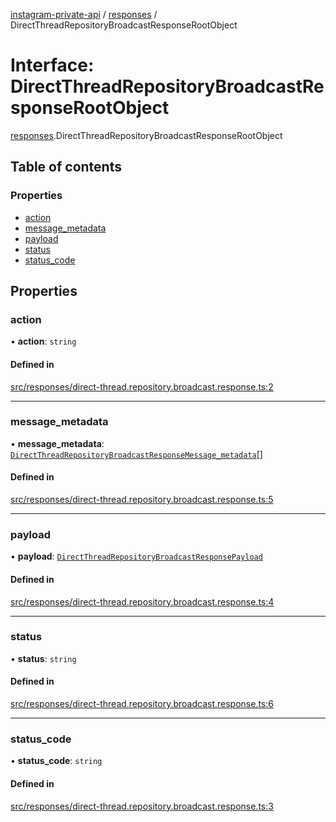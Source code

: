 [instagram-private-api](../../README.md) / [responses](../../modules/responses.md) / DirectThreadRepositoryBroadcastResponseRootObject

# Interface: DirectThreadRepositoryBroadcastResponseRootObject

[responses](../../modules/responses.md).DirectThreadRepositoryBroadcastResponseRootObject

## Table of contents

### Properties

- [action](DirectThreadRepositoryBroadcastResponseRootObject.md#action)
- [message\_metadata](DirectThreadRepositoryBroadcastResponseRootObject.md#message_metadata)
- [payload](DirectThreadRepositoryBroadcastResponseRootObject.md#payload)
- [status](DirectThreadRepositoryBroadcastResponseRootObject.md#status)
- [status\_code](DirectThreadRepositoryBroadcastResponseRootObject.md#status_code)

## Properties

### action

• **action**: `string`

#### Defined in

[src/responses/direct-thread.repository.broadcast.response.ts:2](https://github.com/Nerixyz/instagram-private-api/blob/4971f34/src/responses/direct-thread.repository.broadcast.response.ts#L2)

___

### message\_metadata

• **message\_metadata**: [`DirectThreadRepositoryBroadcastResponseMessage_metadata`](DirectThreadRepositoryBroadcastResponseMessage_metadata.md)[]

#### Defined in

[src/responses/direct-thread.repository.broadcast.response.ts:5](https://github.com/Nerixyz/instagram-private-api/blob/4971f34/src/responses/direct-thread.repository.broadcast.response.ts#L5)

___

### payload

• **payload**: [`DirectThreadRepositoryBroadcastResponsePayload`](DirectThreadRepositoryBroadcastResponsePayload.md)

#### Defined in

[src/responses/direct-thread.repository.broadcast.response.ts:4](https://github.com/Nerixyz/instagram-private-api/blob/4971f34/src/responses/direct-thread.repository.broadcast.response.ts#L4)

___

### status

• **status**: `string`

#### Defined in

[src/responses/direct-thread.repository.broadcast.response.ts:6](https://github.com/Nerixyz/instagram-private-api/blob/4971f34/src/responses/direct-thread.repository.broadcast.response.ts#L6)

___

### status\_code

• **status\_code**: `string`

#### Defined in

[src/responses/direct-thread.repository.broadcast.response.ts:3](https://github.com/Nerixyz/instagram-private-api/blob/4971f34/src/responses/direct-thread.repository.broadcast.response.ts#L3)
